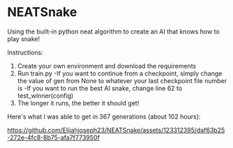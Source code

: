 # NEATSnake
Using the built-in python neat algorithm to create an AI that knows how to play snake!

Instructions:
1) Create your own environment and download the requirements
2) Run train.py
   -If you want to continue from a checkpoint, simply change the value of gen from None to whatever your last checkpoint file number is
   -If you want to run the best AI snake, change line 62 to test_winner(config)
3) The longer it runs, the better it should get!

Here's what I was able to get in 367 generations (about 102 hours):


https://github.com/Elijahjoseph23/NEATSnake/assets/123312395/daf63b25-272e-4fc8-8b75-afa7f773950f






